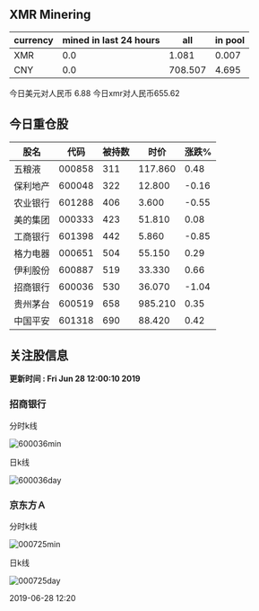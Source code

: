 ## XMR Minering

|currency|mined in last 24 hours|all|in pool|
|---|---|---|---|
|XMR|0.0|1.081|0.007|
|CNY|0.0|708.507|4.695|

今日美元对人民币 6.88	今日xmr对人民币655.62


## 今日重仓股 

|股名|代码|被持数|时价|涨跌%|
|---|---|---|---|---|
|五粮液|000858|311|117.860|0.48|
|保利地产|600048|322|12.800|-0.16|
|农业银行|601288|406|3.600|-0.55|
|美的集团|000333|423|51.810|0.08|
|工商银行|601398|442|5.860|-0.85|
|格力电器|000651|504|55.150|0.29|
|伊利股份|600887|519|33.330|0.66|
|招商银行|600036|530|36.070|-1.04|
|贵州茅台|600519|658|985.210|0.35|
|中国平安|601318|690|88.420|0.42|

## 关注股信息
**更新时间 : Fri Jun 28 12:00:10 2019**
### 招商银行 
分时k线

![600036min](http://image.sinajs.cn/newchart/min/n/sh600036.gif)

日k线

![600036day](http://image.sinajs.cn/newchart/daily/n/sh600036.gif)

### 京东方Ａ 
分时k线

![000725min](http://image.sinajs.cn/newchart/min/n/sz000725.gif)

日k线

![000725day](http://image.sinajs.cn/newchart/daily/n/sz000725.gif)

2019-06-28 12:20